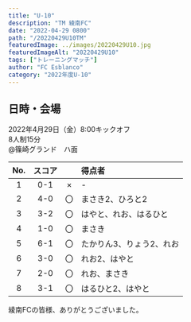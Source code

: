 ```yaml
---
title: "U-10"
description: "TM 綾南FC"
date: "2022-04-29 0800"
path: "/20220429U10TM"
featuredImage: ../images/20220429U10.jpg
featuredImageAlt: "20220429U10"
tags: ["トレーニングマッチ"]
author: "FC Esblanco"
category: "2022年度U-10"
---
```


## 日時・会場

2022年4月29日（金）8:00キックオフ<br>
8人制15分<br>
@篠崎グランド　ハ面

| No.| スコア |   | 得点者  |
|:--:|:------:|:-:|:--------|
| 1  | 0-1 | × |-|
| 2  | 4-0 | 〇 |まさき2、ひろと2|
| 3  | 3-2 | 〇 |はやと、れお、はるひと|
| 4  | 1-0 | 〇 |まさき|
| 5  | 6-1 | 〇 |たかりん3、りょう2、れお|
| 6  | 3-0 | 〇 |れお2、はやと|
| 7  | 2-0 | 〇 |れお、まさき|
| 8  | 3-1 | 〇 |はるひと2、はやと|

綾南FCの皆様、ありがとうございました。